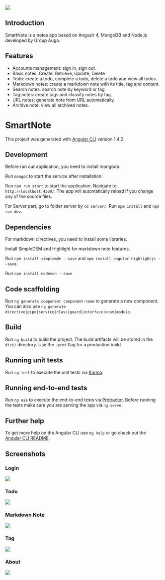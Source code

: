 
![](https://github.com/Shanfang/SmartNote/blob/master/smart-note/src/assets/icons8-Pen.png)

## Introduction
SmartNote is a notes app based on Angualr 4, MongoDB and Node.js developed by Group Augo.


## Features
- Accounts management: sign in, sign out.
- Basic notes: Create, Retrieve, Update, Delete
- Todo: create a todo, complete a todo, delete a todo and view all todos.
- Markdown notes: create a markdown note with its title, tag and content.
- Search notes: search note by keyword or tag
- Tag notes: create tags and classify notes by tag.
- URL notes: generate note from URL automatically.
- Archive note: view all archived notes.

# SmartNote

This project was generated with [Angular CLI](https://github.com/angular/angular-cli) version 1.4.2.

## Development 

Before run our application, you need to install mongodb. 

Run `mongod` to start the service after installation.

Run `npm run start` to start the application. Navigate to `http://localhost:4300/`. The app will automatically reload if you change any of the source files.

For Server part, go to folder server by `cd server/`.
Run `npm install` and `npm run dev`.


## Dependencies
For markdown directives, you need to install some libraries.

Install SimpleDEM and Highlight for markdown note features.

Run `npm install simplemde --save` and `npm install angular-highlightjs --save`.

Run `npm install nodemon --save`

## Code scaffolding

Run `ng generate component component-name` to generate a new component. You can also use `ng generate directive|pipe|service|class|guard|interface|enum|module`.

## Build

Run `ng build` to build the project. The build artifacts will be stored in the `dist/` directory. Use the `-prod` flag for a production build.

## Running unit tests

Run `ng test` to execute the unit tests via [Karma](https://karma-runner.github.io).

## Running end-to-end tests

Run `ng e2e` to execute the end-to-end tests via [Protractor](http://www.protractortest.org/).
Before running the tests make sure you are serving the app via `ng serve`.

## Further help

To get more help on the Angular CLI use `ng help` or go check out the [Angular CLI README](https://github.com/angular/angular-cli/blob/master/README.md).

## Screenshots

### Login
![](https://github.com/Shanfang/SmartNote/blob/master/screenshots/login%20in.png)

### Todo
![](https://github.com/Shanfang/SmartNote/blob/master/screenshots/todo.png)

### Markdown Note
![](https://github.com/Shanfang/SmartNote/blob/master/screenshots/markdown%20note.png)

### Tag
![](https://github.com/Shanfang/SmartNote/blob/master/screenshots/tag.png)

### About
![](https://github.com/Shanfang/SmartNote/blob/master/screenshots/about.png)

